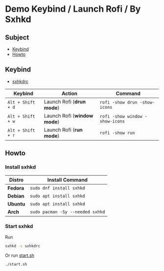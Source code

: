 

# Demo Keybind / Launch Rofi / By Sxhkd


## Subject

* [Keybind](#keybind)
* [Howto](#howto)


## Keybind

* [sxhkdrc](sxhkdrc)

| Keybind           | Action                        | Command                         |
| ----------------- | ----------------------------- | ------------------------------- |
| `Alt + Shift + d` | Launch Rofi (**drun mode**)   | `rofi -show drun -show-icons`   |
| `Alt + Shift + w` | Launch Rofi (**window mode**) | `rofi -show window -show-icons` |
| `Alt + Shift + r` | Launch Rofi (**run mode**)    | `rofi -show run`                |


## Howto

### Install sxhkd

| Distro     | Install Command                  |
| ---------- | -------------------------------- |
| **Fedora** | `sudo dnf install sxhkd`         |
| **Debian** | `sudo apt install sxhkd`         |
| **Ubuntu** | `sudo apt install sxhkd`         |
| **Arch**   | `sudo pacman -Sy --needed sxhkd` |


### Start sxhkd

Run

``` sh
sxhkd -c sxhkdrc
```

Or run [start.sh](start.sh)

``` sh
./start.sh
```
